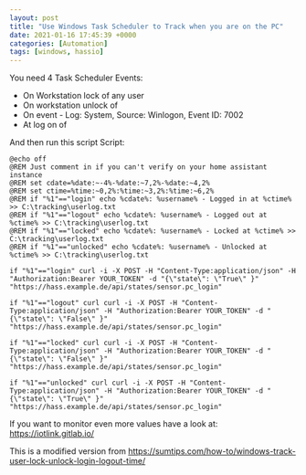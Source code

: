 ```yaml
---
layout: post
title: "Use Windows Task Scheduler to Track when you are on the PC"
date: 2021-01-16 17:45:39 +0000
categories: [Automation]
tags: [windows, hassio]
---
```


You need 4 Task Scheduler Events:

- On Workstation lock of any user
- On workstation unlock of <User>
- On event - Log: System, Source: Winlogon, Event ID: 7002
- At log on of <User>

And then run this script Script:

```
@echo off
@REM Just comment in if you can't verify on your home assistant instance
@REM set cdate=%date:~-4%-%date:~7,2%-%date:~4,2%
@REM set ctime=%time:~0,2%:%time:~3,2%:%time:~6,2%
@REM if "%1"=="login" echo %cdate%: %username% - Logged in at %ctime% >> C:\tracking\userlog.txt
@REM if "%1"=="logout" echo %cdate%: %username% - Logged out at %ctime% >> C:\tracking\userlog.txt
@REM if "%1"=="locked" echo %cdate%: %username% - Locked at %ctime% >> C:\tracking\userlog.txt
@REM if "%1"=="unlocked" echo %cdate%: %username% - Unlocked at %ctime% >> C:\tracking\userlog.txt

if "%1"=="login" curl -i -X POST -H "Content-Type:application/json" -H "Authorization:Bearer YOUR_TOKEN" -d "{\"state\": \"True\" }" "https://hass.example.de/api/states/sensor.pc_login"

if "%1"=="logout" curl curl -i -X POST -H "Content-Type:application/json" -H "Authorization:Bearer YOUR_TOKEN" -d "{\"state\": \"False\" }" "https://hass.example.de/api/states/sensor.pc_login"

if "%1"=="locked" curl curl -i -X POST -H "Content-Type:application/json" -H "Authorization:Bearer YOUR_TOKEN" -d "{\"state\": \"False\" }" "https://hass.example.de/api/states/sensor.pc_login"

if "%1"=="unlocked" curl curl -i -X POST -H "Content-Type:application/json" -H "Authorization:Bearer YOUR_TOKEN" -d "{\"state\": \"True\" }" "https://hass.example.de/api/states/sensor.pc_login"

```

If you want to monitor even more values have a look at: https://iotlink.gitlab.io/

This is a modified version from https://sumtips.com/how-to/windows-track-user-lock-unlock-login-logout-time/
